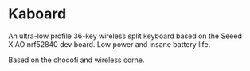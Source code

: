 # Kaboard

An ultra-low profile 36-key wireless split keyboard based on the Seeed XIAO nrf52840 dev board. Low power and insane battery life. 

Based on the chocofi and wireless corne. 
